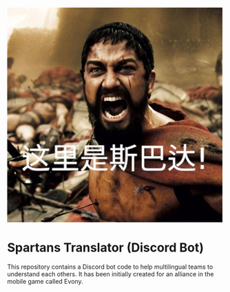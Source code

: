 ![Leonidas from the 300 movie screaming "This Is Sparta!" in chinese](assets/logo.jpg)

# Spartans Translator (Discord Bot)

This repository contains a Discord bot code to help multilingual teams to understand each others.
It has been initially created for an alliance in the mobile game called Evony.
